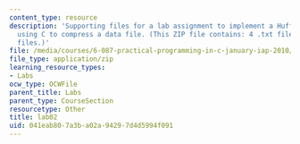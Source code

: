 ```yaml
---
content_type: resource
description: 'Supporting files for a lab assignment to implement a Huffman decoder
  using C to compress a data file. (This ZIP file contains: 4 .txt files and 2 .c
  files.)'
file: /media/courses/6-087-practical-programming-in-c-january-iap-2010/041eab807a3ba02a94297d4d5994f091_lab02.zip
file_type: application/zip
learning_resource_types:
- Labs
ocw_type: OCWFile
parent_title: Labs
parent_type: CourseSection
resourcetype: Other
title: lab02
uid: 041eab80-7a3b-a02a-9429-7d4d5994f091
---
```

